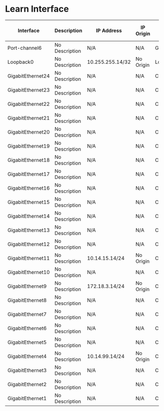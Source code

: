 
# Learn Interface
| Interface | Description | IP Address | IP Origin | Type | Enabled | Operational Status | Physical Address | MAC Address | Switchport Enabled | Switchport Mode | Access VLAN | Trunk VLAN | Native VLAN | VRF | Bandwidth | MTU | Delay | Encapsulation | Medium | Flow Control Receive | Flow Control Send | Last Change | Port Channel | Port Channel Member | Input Broadcast | Input CRC Errors | Input Errors | Input Unicast | Input Multicast | Input Total | Output Broadcast | Output Discards | Output Errors | Output Unicast | Output Multicast | Output Total | Input Rate | Output Rate |
| --------- | ----------- | ---------- | --------- | ---- | ------- | ------------------ | ---------------- | ----------- | ------------------ | --------------- | ----------- | ---------- | ----------- | --- | --------- | --- | ----- | ------------- | ------ | -------------------- | ----------------- | ----------- | ------------ | ------------------- | --------------- | ---------------- | ------------ | ------------- | --------------- | ----------- | ---------------- | --------------- | ------------- | -------------- | ---------------- | ------------ | ---------- | ----------- |
| Port-channel6 | No Description | N/A | N/A | GEChannel | True | up | 001e.bd48.20c5 | 001e.bd48.20c5 | False | N/A | N/A | N/A | N/A | N/A | 1000000 | 1500 | 10 | mpls | N/A | N/A | N/A | N/A | Port-channel6 | GigabitEthernet50 | 0 | 0 | N/A | 0 | 0 | 0 | N/A | 0 | N/A | 0 | 0 | 0 | 0
| Loopback0 | No Description | 10.255.255.14/32 | No Origin | Loopback | True | up | N/A | N/A | False | N/A | N/A | N/A | N/A | N/A | 8000000 | 1514 | 5000 | loopback | N/A | N/A | N/A | N/A | N/A | False | 0 | 0 | 0 | N/A | 0 | 0 | 0 | N/A | 0 | N/A | 0 | 0 | 0 | 0
| GigabitEthernet24 | No Description | N/A | N/A | CSR vNIC | False | down | 5006.0003.0017 | 5006.0003.0017 | False | N/A | N/A | N/A | N/A | N/A | 1000000 | 1500 | 10 | arpa | N/A | False | False | N/A |  N/A | False | 0 | 0 | 0 | N/A | 0 | 0 | 0 | N/A | 0 | N/A | 0 | 0 | 0 | 0
| GigabitEthernet23 | No Description | N/A | N/A | CSR vNIC | False | down | 5006.0003.0016 | 5006.0003.0016 | False | N/A | N/A | N/A | N/A | N/A | 1000000 | 1500 | 10 | arpa | N/A | False | False | N/A |  N/A | False | 0 | 0 | 0 | N/A | 0 | 0 | 0 | N/A | 0 | N/A | 0 | 0 | 0 | 0
| GigabitEthernet22 | No Description | N/A | N/A | CSR vNIC | False | down | 5006.0003.0015 | 5006.0003.0015 | False | N/A | N/A | N/A | N/A | N/A | 1000000 | 1500 | 10 | arpa | N/A | False | False | N/A |  N/A | False | 0 | 0 | 0 | N/A | 0 | 0 | 0 | N/A | 0 | N/A | 0 | 0 | 0 | 0
| GigabitEthernet21 | No Description | N/A | N/A | CSR vNIC | False | down | 5006.0003.0014 | 5006.0003.0014 | False | N/A | N/A | N/A | N/A | N/A | 1000000 | 1500 | 10 | arpa | N/A | False | False | N/A |  N/A | False | 0 | 0 | 0 | N/A | 0 | 0 | 0 | N/A | 0 | N/A | 0 | 0 | 0 | 0
| GigabitEthernet20 | No Description | N/A | N/A | CSR vNIC | False | down | 5006.0003.0013 | 5006.0003.0013 | False | N/A | N/A | N/A | N/A | N/A | 1000000 | 1500 | 10 | arpa | N/A | False | False | N/A |  N/A | False | 0 | 0 | 0 | N/A | 0 | 0 | 0 | N/A | 0 | N/A | 0 | 0 | 0 | 0
| GigabitEthernet19 | No Description | N/A | N/A | CSR vNIC | False | down | 5006.0003.0012 | 5006.0003.0012 | False | N/A | N/A | N/A | N/A | N/A | 1000000 | 1500 | 10 | arpa | N/A | False | False | N/A |  N/A | False | 0 | 0 | 0 | N/A | 0 | 0 | 0 | N/A | 0 | N/A | 0 | 0 | 0 | 0
| GigabitEthernet18 | No Description | N/A | N/A | CSR vNIC | False | down | 5006.0003.0011 | 5006.0003.0011 | False | N/A | N/A | N/A | N/A | N/A | 1000000 | 1500 | 10 | arpa | N/A | False | False | N/A |  N/A | False | 0 | 0 | 0 | N/A | 0 | 0 | 0 | N/A | 0 | N/A | 0 | 0 | 0 | 0
| GigabitEthernet17 | No Description | N/A | N/A | CSR vNIC | False | down | 5006.0003.0010 | 5006.0003.0010 | False | N/A | N/A | N/A | N/A | N/A | 1000000 | 1500 | 10 | arpa | N/A | False | False | N/A |  N/A | False | 0 | 0 | 0 | N/A | 0 | 0 | 0 | N/A | 0 | N/A | 0 | 0 | 0 | 0
| GigabitEthernet16 | No Description | N/A | N/A | CSR vNIC | False | down | 5006.0003.000f | 5006.0003.000f | False | N/A | N/A | N/A | N/A | N/A | 1000000 | 1500 | 10 | arpa | N/A | False | False | N/A |  N/A | False | 0 | 0 | 0 | N/A | 0 | 0 | 0 | N/A | 0 | N/A | 0 | 0 | 0 | 0
| GigabitEthernet15 | No Description | N/A | N/A | CSR vNIC | False | down | 5006.0003.000e | 5006.0003.000e | False | N/A | N/A | N/A | N/A | N/A | 1000000 | 1500 | 10 | arpa | N/A | False | False | N/A |  N/A | False | 0 | 0 | 0 | N/A | 0 | 0 | 0 | N/A | 0 | N/A | 0 | 0 | 0 | 0
| GigabitEthernet14 | No Description | N/A | N/A | CSR vNIC | False | down | 5006.0003.000d | 5006.0003.000d | False | N/A | N/A | N/A | N/A | N/A | 1000000 | 1500 | 10 | arpa | N/A | False | False | N/A |  N/A | False | 0 | 0 | 0 | N/A | 0 | 0 | 0 | N/A | 0 | N/A | 0 | 0 | 0 | 0
| GigabitEthernet13 | No Description | N/A | N/A | CSR vNIC | False | down | 5006.0003.000c | 5006.0003.000c | False | N/A | N/A | N/A | N/A | N/A | 1000000 | 1500 | 10 | arpa | N/A | False | False | N/A |  N/A | False | 0 | 0 | 0 | N/A | 0 | 0 | 0 | N/A | 0 | N/A | 0 | 0 | 0 | 0
| GigabitEthernet12 | No Description | N/A | N/A | CSR vNIC | False | down | 5006.0003.000b | 5006.0003.000b | False | N/A | N/A | N/A | N/A | N/A | 1000000 | 1500 | 10 | arpa | N/A | False | False | N/A |  N/A | False | 0 | 0 | 0 | N/A | 0 | 0 | 0 | N/A | 0 | N/A | 0 | 0 | 0 | 0
| GigabitEthernet11 | No Description | 10.14.15.14/24 | No Origin | CSR vNIC | True | up | 5006.0003.000a | 5006.0003.000a | False | N/A | N/A | N/A | N/A | N/A | 1000000 | 1500 | 10 | arpa | N/A | False | False | N/A | N/A | False | 0 | 0 | 0 | N/A | 0 | 44166 | 0 | N/A | 0 | N/A | 0 | 12569 | 0 | 0
| GigabitEthernet10 | No Description | N/A | N/A | CSR vNIC | True | up | 5006.0003.0009 | 5006.0003.0009 | False | N/A | N/A | N/A | N/A | N/A | 1000000 | 1500 | 10 | arpa | N/A | False | False | N/A |  N/A | False | 0 | 0 | 0 | N/A | 0 | 0 | 0 | N/A | 0 | N/A | 0 | 478 | 0 | 0
| GigabitEthernet9 | No Description | 172.18.3.14/24 | No Origin | CSR vNIC | True | up | 5006.0003.0008 | 5006.0003.0008 | False | N/A | N/A | N/A | N/A | CustC | 1000000 | 1500 | 10 | arpa | N/A | False | False | N/A | N/A | False | 0 | 0 | 0 | N/A | 0 | 0 | 0 | N/A | 0 | N/A | 0 | 19764 | 0 | 0
| GigabitEthernet8 | No Description | N/A | N/A | CSR vNIC | True | up | 5006.0003.0007 | 5006.0003.0007 | False | N/A | N/A | N/A | N/A | N/A | 1000000 | 1500 | 10 | arpa | N/A | False | False | N/A |  N/A | False | 0 | 0 | 0 | N/A | 0 | 0 | 0 | N/A | 0 | N/A | 0 | 478 | 0 | 0
| GigabitEthernet7 | No Description | N/A | N/A | CSR vNIC | True | up | 5006.0003.0006 | 5006.0003.0006 | False | N/A | N/A | N/A | N/A | N/A | 1000000 | 1500 | 10 | arpa | N/A | False | False | N/A |  N/A | False | 0 | 0 | 0 | N/A | 0 | 0 | 0 | N/A | 0 | N/A | 0 | 478 | 0 | 0
| GigabitEthernet6 | No Description | N/A | N/A | CSR vNIC | True | up | 5006.0003.0005 | 5006.0003.0005 | False | N/A | N/A | N/A | N/A | N/A | 1000000 | 1500 | 10 | arpa | N/A | False | False | N/A |  N/A | False | 0 | 0 | 0 | N/A | 0 | 0 | 0 | N/A | 0 | N/A | 0 | 478 | 0 | 0
| GigabitEthernet5 | No Description | N/A | N/A | CSR vNIC | True | up | 5006.0003.0004 | 001e.bd48.20c5 | False | N/A | N/A | N/A | N/A | N/A | 1000000 | 1500 | 10 | arpa | N/A | False | False | N/A |  N/A | False | 0 | 0 | 0 | N/A | 0 | 0 | 0 | N/A | 0 | N/A | 0 | 478 | 0 | 0
| GigabitEthernet4 | No Description | 10.14.99.14/24 | No Origin | CSR vNIC | True | up | 5006.0003.0003 | 5006.0003.0003 | False | N/A | N/A | N/A | N/A | N/A | 1000000 | 1500 | 10 | arpa | N/A | False | False | N/A | N/A | False | 0 | 0 | 0 | N/A | 0 | 50673 | 0 | N/A | 0 | N/A | 0 | 19072 | 0 | 0
| GigabitEthernet3 | No Description | N/A | N/A | CSR vNIC | False | down | 5006.0003.0002 | 5006.0003.0002 | False | N/A | N/A | N/A | N/A | N/A | 1000000 | 1500 | 10 | arpa | N/A | False | False | N/A |  N/A | False | 0 | 0 | 0 | N/A | 0 | 0 | 0 | N/A | 0 | N/A | 0 | 0 | 0 | 0
| GigabitEthernet2 | No Description | N/A | N/A | CSR vNIC | False | down | 5006.0003.0001 | 5006.0003.0001 | False | N/A | N/A | N/A | N/A | N/A | 1000000 | 1500 | 10 | arpa | N/A | False | False | N/A |  N/A | False | 0 | 0 | 0 | N/A | 0 | 0 | 0 | N/A | 0 | N/A | 0 | 0 | 0 | 0
| GigabitEthernet1 | No Description | N/A | N/A | CSR vNIC | False | down | 5006.0003.0000 | 5006.0003.0000 | False | N/A | N/A | N/A | N/A | N/A | 1000000 | 1500 | 10 | arpa | N/A | False | False | N/A |  N/A | False | 0 | 0 | 0 | N/A | 0 | 0 | 0 | N/A | 0 | N/A | 0 | 0 | 0 | 0